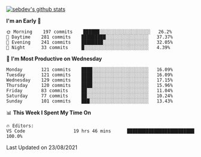 [![sebdev's github stats](https://github-readme-stats.vercel.app/api?username=sebdeveloper6952&theme=vue-dark)](https://github.com/anuraghazra/github-readme-stats)
<!--START_SECTION:waka-->
**I'm an Early 🐤** 

```text
🌞 Morning    197 commits    ██████░░░░░░░░░░░░░░░░░░░   26.2% 
🌆 Daytime    281 commits    █████████░░░░░░░░░░░░░░░░   37.37% 
🌃 Evening    241 commits    ████████░░░░░░░░░░░░░░░░░   32.05% 
🌙 Night      33 commits     █░░░░░░░░░░░░░░░░░░░░░░░░   4.39%

```
📅 **I'm Most Productive on Wednesday** 

```text
Monday       121 commits    ████░░░░░░░░░░░░░░░░░░░░░   16.09% 
Tuesday      121 commits    ████░░░░░░░░░░░░░░░░░░░░░   16.09% 
Wednesday    129 commits    ████░░░░░░░░░░░░░░░░░░░░░   17.15% 
Thursday     120 commits    ████░░░░░░░░░░░░░░░░░░░░░   15.96% 
Friday       83 commits     ██░░░░░░░░░░░░░░░░░░░░░░░   11.04% 
Saturday     77 commits     ██░░░░░░░░░░░░░░░░░░░░░░░   10.24% 
Sunday       101 commits    ███░░░░░░░░░░░░░░░░░░░░░░   13.43%

```


📊 **This Week I Spent My Time On** 

```text
🔥 Editors: 
VS Code                  19 hrs 46 mins      █████████████████████████   100.0%

```


 Last Updated on 23/08/2021
<!--END_SECTION:waka-->
